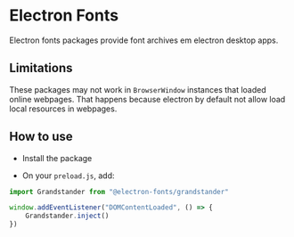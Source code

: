 # Electron Fonts

Electron fonts packages provide font archives em electron desktop apps.

## Limitations

These packages may not work in `BrowserWindow` instances that loaded online webpages. That happens because electron by default not allow load local resources in webpages.

## How to use

* Install the package

* On your `preload.js`, add:

```ts
import Grandstander from "@electron-fonts/grandstander"

window.addEventListener("DOMContentLoaded", () => {
    Grandstander.inject()
})
```